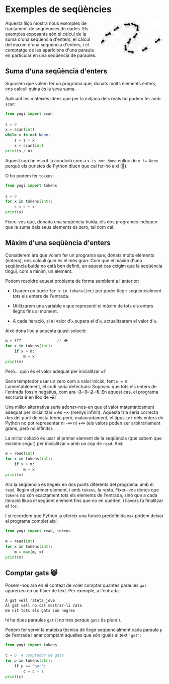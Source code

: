 # Exemples de seqüències

<img src='./sequencies.png' style='height: 8em; float: right; margin: 0 0 1em 1em;'/>

Aquesta lliçó mostra nous exemples de tractament de seqüències de dades. Els exemples exposants són el càlcul de la suma d'una seqüència d'enters, el càlcul del màxim d'una seqüència d'enters, i el comptatge de les aparicions d'una paraula en particular en una seqüència de paraules.


## Suma d'una seqüència d'enters

Suposem que volem fer un programa que, donats molts elements enters, ens calculi quina és la seva suma. 

Aplicant les mateixes idees que per la mitjana dels reals ho podem fer amb `scan`:


```python
from yogi import scan

s = 0
x = scan(int)
while x is not None:
    s = s + x
    x = scan(int)
print(s / n)
```

Aquest cop he escrit la condició com a `x is not None` enlloc de `x != None` perquè els puristes de Python diuen que cal fer-ho així (🧐).

O ho podem fer `tokens`:

```python
from yogi import tokens

s = 0
for x in tokens(int):
    s = s + x
print(s)
```

Fixeu-vos que, donada una seqüència buida, els dos programes indiquen que la suma dels seus elements és zero, tal com cal.


## Màxim d'una seqüència d'enters

Considerem ara que volem fer un programa que, donats molts elements (enters), ens calculi quin és el més gran. Com que el màxim d'una seqüència buida no està ben definit, en aquest cas exigim que la seqüència tingui, com a mínim, un element.

Podem resoldre aquest problema de forma semblant a l'anterior:

- Usarem un bucle `for x in tokens(int)` per poder llegir seqüencialment tots els enters de l'entrada.

- Utilitzarem una variable `m` que representi el màxim de tots els enters llegits fins al moment.

- A cada iteració, si el valor d'`x` supera el d'`m`, actualitzarem el valor d'`m`.

Això dona lloc a aquesta quasi-solució:

```python
m = ???                // 👁
for x in tokens(int):
    if x > m: 
        m = x
print(m)
```

Però... quin és el valor adequat per inicialitzar `m`?

Seria temptador usar un zero com a valor inicial, fent `m = 0`. Lamentablement, el codi seria defectuós: Suposeu que tots els enters de l'entrada fossin negatius, com ara ~~-3 -9 -2 -5~~. En aquest cas, el programa escriuria ~~0~~ en lloc de ~~-2~~!

Una millor alternativa seria adonar-nos-en que el valor matemàticament adequat per inicialitzar `m` és -∞ (menys infinit). Aquesta tria seria correcta des del punt de vista teòric però, malauradament, el tipus `int` dels enters de Python no pot representar ni -∞ ni +∞ (els valors poden ser arbitràriament grans, però no infinits).

La millor solució és usar el primer element de la seqüència (que sabem que existeix segur) per inicialitzar `m` amb un cop de `read`. Així:

```python
m = read(int)
for x in tokens(int):
    if x > m: 
        m = x
print(m)
```

Ara la seqüencia es llegeix en dos punts diferents del programa: amb el `read`, llegim el primer element, i amb `tokens`, la resta. Fixeu-vos doncs que `tokens` no són exactament tots els elements de l'entrada, sinó que a cada iteració lliura el següent element fins que no en queden, i llavors fa finalitzar el `for`.

I si recordem que Python ja ofereix una funció predefinida `max` podem deixar el programa complet així:

```python
from yogi import read, tokens

m = read(int)
for x in tokens(int):
    m = max(m, x)
print(m)
```


## Comptar gats 😸

Posem-nos ara en el context de voler comptar quantes paraules `gat` apareixen en un fitxer de text. Per exemple, a l'entrada

```text
A gat vell rateta jove
Al gat vell no cal mostrar-li rata
De nit tots els gats són negres
```

hi ha dues paraules `gat` (i no tres perquè `gats` és plural).

Podem fer servir la mateixa tècnica de llegir seqüencialment cada paraula `p` de l'entrada i anar comptant aquelles que són iguals al text `'gat'`:

```python
from yogi import tokens

c = 0  # comptador de gats
for p in tokens(str):
    if p == 'gat':
        c = c + 1
print(c)
```




<Autors autors="jpetit"/> 

